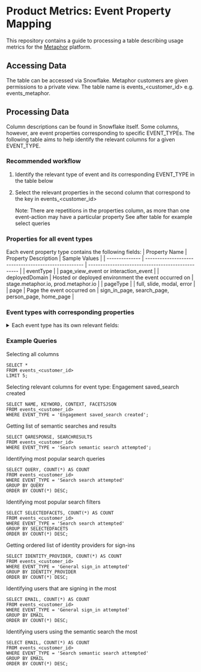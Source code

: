 # Product Metrics: Event Property Mapping

This repository contains a guide to processing a table describing usage metrics for the [Metaphor](https://metaphor.io) platform.

## Accessing Data
The table can be accessed via Snowflake. Metaphor customers are given permissions to a private view. The table name is events_<customer_id> e.g. events_metaphor.

## Processing Data
Column descriptions can be found in Snowflake itself. Some columns, however, are event properties corresponding to specific EVENT_TYPEs. The following table aims to help identify the relevant columns for a given EVENT_TYPE.

### Recommended workflow
1. Identify the relevant type of event and its corresponding EVENT_TYPE in the table below
2. Select the relevant properties in the second column that correspond to the key in events_<customer_id> 

   Note: There are repetitions in the properties column, as more than one event-action may have a particular property
   See after table for example select queries

### Properties for all event types
Each event property type contains the following fields: 
| Property Name  | Property Description                                 | Sample Values                                     |
| -------------- | ---------------------------------------------------- | ------------------------------------------------- |
| eventType      |                                                      | page_view_event or interaction_event              |
| deployedDomain | Hosted or deployed environment the event occurred on | stage.metaphor.io, prod.metaphor.io               |
| pageType       |                                                      | full, slide, modal, error                         |
| page           | Page the event occurred on                           | sign_in_page, search_page, person_page, home_page |

### Event types with corresponding properties
<details>
<summary> Each event type has its own relevant fields: </summary>
| EVENT_TYPE                                              | Trigger + Event Description                                                                                                                                                                                                                            | Property Name                                                                                                             | Property Description                                                                                           | Sample Values                                                                                                                                                                                                                                                                                |
| ------------------------------------------------------- | ------------------------------------------------------------------------------------------------------------------------------------------------------------------------------------------------------------------------------------------------------ | ------------------------------------------------------------------------------------------------------------------------- | -------------------------------------------------------------------------------------------------------------- | -------------------------------------------------------------------------------------------------------------------------------------------------------------------------------------------------------------------------------------------------------------------------------------------- |
| General sign_in attempted                               | triggered when a user clicks on a sign in option on the /login route                                                                                                                                                                                   | identity_provider                                                                                                         | The name of the identity provider the user attempted to sign in with                                           | google, okta                                                                                                                                                                                                                                                                                 |
| General sign_in_page viewed                             | When an unauthenticated user lands on the sign in page                                                                                                                                                                                                 |                                                                                                                           |                                                                                                                |                                                                                                                                                                                                                                                                                              |
| General sign_in failed                                  | triggered when a user unsuccessfully attempts to sign in to the app                                                                                                                                                                                    | reason                                                                                                                    | The reason why the sign in attempt failed                                                                      | unauthorized                                                                                                                                                                                                                                                                                 |
| PageViewEvent [page name]                               | triggered when the user navigates to a url within Metaphor                                                                                                                                                                                             | hash                                                                                                                      | URL fragment                                                                                                   | section                                                                                                                                                                                                                                                                                      |
|                                                         | query                                                                                                                                                                                                                                                  | The query arguments search parameter in the browser URL                                                                   | contentType=myKnowledgeCards                                                                                   |
| Search search attempted                                 | When a user executes a search query by inputting a keyword and causing a request to be made                                                                                                                                                            | query                                                                                                                     | search keyword or query executed                                                                               | rides, \*                                                                                                                                                                                                                                                                                    |
|                                                         | context                                                                                                                                                                                                                                                | search context the query was executed under                                                                               | Dashboards, Datasets, KnowledgeCards, Persons, DBT_MODEL, LOOKER_EXPLORE, LOOKER_VIEW                          |
|                                                         | interaction                                                                                                                                                                                                                                            | interaction performed by the user to trigger the search                                                                   | click, enter                                                                                                   |
|                                                         | latency                                                                                                                                                                                                                                                | how long the search result took to be rendered on the screen in ms                                                        | 300, 20000                                                                                                     |
|                                                         | facets                                                                                                                                                                                                                                                 | facets that were used to constrain the search                                                                             | authors, knowledge card types, hashtags                                                                        |
|                                                         | selectedFacets                                                                                                                                                                                                                                         | facets that were used to constrain the search                                                                             | [authors, knowledge card types, hashtags]                                                                      |
|                                                         | selectedFilters                                                                                                                                                                                                                                        | filters that were used to constrain the search                                                                            | [dashboardFilters, datasetFilters]                                                                             |
| Search suggestion selected                              | When a user inputs a set of characters in the search input field and suggested input is selected                                                                                                                                                       | input                                                                                                                     | characters entered to trigger the suggestion results                                                           | rides, \*                                                                                                                                                                                                                                                                                    |
|                                                         | context                                                                                                                                                                                                                                                | search context the query was selected for                                                                                 | Dashboards, Datasets, KnowledgeCards, Persons, DBT_MODEL, LOOKER_EXPLORE, LOOKER_VIEW                          |
|                                                         | interaction                                                                                                                                                                                                                                            | interaction performed by the user to select suggestions                                                                   | click, enter                                                                                                   |
|                                                         | latency                                                                                                                                                                                                                                                | how long the suggestion results took to be rendered on the screen in ms                                                   | 300, 20000                                                                                                     |
|                                                         | suggestion_selected                                                                                                                                                                                                                                    | value of the selected suggestion                                                                                          | acme.ride_share.rides_by_month_2017                                                                            |
| Search top_hashtag selected                             | When a user executes the primary action related to a top hashtag                                                                                                                                                                                       | hashtag                                                                                                                   | the value of the selected hashtag                                                                              | subscriptions                                                                                                                                                                                                                                                                                |
| Support feedback_form accessed                          | When a viewer interacts with a link to navigate to the external feedback form                                                                                                                                                                          |                                                                                                                           |                                                                                                                |                                                                                                                                                                                                                                                                                              |
| Support support_center accessed                         | When a viewer interacts with a link to navigate to the external support / help page                                                                                                                                                                    |                                                                                                                           |                                                                                                                |                                                                                                                                                                                                                                                                                              |
|                                                         |                                                                                                                                                                                                                                                        | cta                                                                                                                       | the cta that the viewer interacted with on the top contributor interface                                       | search, profile, email, slack                                                                                                                                                                                                                                                                |
| Onboarding slack installed                              | When a slack user installs the Metaphor Slack app                                                                                                                                                                                                      | person_id                                                                                                                 | the identifier of the viewer                                                                                   | PERSON~2AE5D58F67BA72CBD8F94604F7FC234D                                                                                                                                                                                                                                                      |
| Engagement linege_graph interacted                      | When a user performs any interactive action on a lineage graph                                                                                                                                                                                         | num_nodes_shown                                                                                                           | the number of nodes in the lineage graph                                                                       | 1, 30, 40,50,100                                                                                                                                                                                                                                                                             |
|                                                         | asset_id                                                                                                                                                                                                                                               |                                                                                                                           | DATASET~2AE5D58F67BA72CBD8F94604F7FC234D                                                                       |
|                                                         | latency                                                                                                                                                                                                                                                | how long it took for the lineage graph to be rendered in ms                                                               | 300, 20000                                                                                                     |
|                                                         | asset_type                                                                                                                                                                                                                                             | the type of the asset being viewed                                                                                        | Dashboard, Dataset, KnowledgeCards                                                                             |
| Engagement share_asset performed                        | When a user interacts with the share interface and performs a related action                                                                                                                                                                           | asset_id                                                                                                                  | global identifier for the asset                                                                                | DATASET~2AE5D58F67BA72CBD8F94604F7FC234D                                                                                                                                                                                                                                                     |
|                                                         | type                                                                                                                                                                                                                                                   | the share action performed / interacted with by the user                                                                  | copyLink, shareViaSlack, shareViaEmail                                                                         |
| Engagement config_ownership interacted                  | When user performs a cta within the configured ownership interface                                                                                                                                                                                     |                                                                                                                           |                                                                                                                |                                                                                                                                                                                                                                                                                              |
|                                                         | owner                                                                                                                                                                                                                                                  | optional field that if filled indicates interaction a person captured in Metaphor                                         | DATASET~2AE5D58F67BA72CBD8F94604F7FC234D                                                                       |
|                                                         |
|                                                         | external                                                                                                                                                                                                                                               | optional field that if filled indicates interaction the external owner                                                    | external@example.com                                                                                           |
| Engagement knowledge_card creation_attempted            | When a user attempts to create a knowledge card                                                                                                                                                                                                        | cta                                                                                                                       | the cta that the viewer interacted with on the configurable ownership interface                                | profile, email, slack                                                                                                                                                                                                                                                                        |
|                                                         | card_type                                                                                                                                                                                                                                              | type of the card created                                                                                                  | HOW_TO_USE, INCIDENT, DEPRECATION                                                                              |
|                                                         | anchor_id                                                                                                                                                                                                                                              | the asset identifier for the asset that the knowledge card is created against                                             | DATASET~2AE5D58F67BA72CBD8F94604F7FC234D                                                                       |
|                                                         | num_char_body                                                                                                                                                                                                                                          | number of characters that a person has entered in the main body, typically the description of the knowledge card          | 100, 200, 500, 1000                                                                                            |
|                                                         | plannedDate                                                                                                                                                                                                                                            |                                                                                                                           | 2021-11-02T22:18:40.420Z                                                                                       |
| Engagement knowledge_card filtered_display              | When a user successfully filters knowledge cards under the knowledge cards tab on an asset page                                                                                                                                                        | filters                                                                                                                   |                                                                                                                | authors, knowledge card types, hashtags                                                                                                                                                                                                                                                      |
| Engagement knowledge_card edited                        | When a user edits an existing knowledge card                                                                                                                                                                                                           | asset_id                                                                                                                  | global identifier for the asset                                                                                | KNOWLEDGE_CARD~2AE5D58F67BA72CBD8F94604F7FC234D                                                                                                                                                                                                                                              |
| Engagement knowledge_card unsuccessful_creation         | When a user attempts to create a knowledge card but exits out of the creation flow before successful completion                                                                                                                                        | did_change_defaults                                                                                                       |                                                                                                                | true, false                                                                                                                                                                                                                                                                                  |
|                                                         | anchor_id                                                                                                                                                                                                                                              | the asset identifier for the asset that the knowledge card is created against                                             | DATASET~2AE5D58F67BA72CBD8F94604F7FC234D                                                                       |
| Engagement knowledge_card archived                      | When a user archives a knowledge card                                                                                                                                                                                                                  | asset_id                                                                                                                  | global identifier for the asset                                                                                | KNOWLEDGE_CARD~2AE5D58F67BA72CBD8F94604F7FC234D                                                                                                                                                                                                                                              |
| Engagement asset_page from_slack                        | When a slack user navigates to an entity page from a Metaphor Slack generated link                                                                                                                                                                     | asset_id                                                                                                                  | global identifier for the asset                                                                                | KNOWLEDGE_CARD~2AE5D58F67BA72CBD8F94604F7FC234D                                                                                                                                                                                                                                              |
| Engagement asset followed                               | A user follows an asset by interacting with a follow control to become a follower of that asset                                                                                                                                                        | asset_id                                                                                                                  | global identifier for the asset                                                                                | KNOWLEDGE_CARD~2AE5D58F67BA72CBD8F94604F7FC234D                                                                                                                                                                                                                                              |
| Engagement asset unfollowed                             | A user unfollows an asset by interacting with a follow control to no longer be a follower of the asset                                                                                                                                                 | asset_id                                                                                                                  | global identifier for the asset                                                                                | KNOWLEDGE_CARD~2AE5D58F67BA72CBD8F94604F7FC234D                                                                                                                                                                                                                                              |
| Engagement governed_tag assigned                        | When a user assigns a governed tag to an asset                                                                                                                                                                                                         | asset_id                                                                                                                  | global identifier for the asset                                                                                | KNOWLEDGE_CARD~2AE5D58F67BA72CBD8F94604F7FC234D                                                                                                                                                                                                                                              |
|                                                         | tag_id                                                                                                                                                                                                                                                 | global identifier for the tag                                                                                             | USER_DEFINED_RESOURCE~2AE5D58F67BA72CBD8F94604F7FC234D                                                         |
|                                                         |
| Engagement governed_tag unassigned                      | When a user unassigns a governed tag to an asset that it was previously assigned to                                                                                                                                                                    | asset_id                                                                                                                  | global identifier for the asset                                                                                | KNOWLEDGE_CARD~2AE5D58F67BA72CBD8F94604F7FC234D                                                                                                                                                                                                                                              |
|                                                         | tag_id                                                                                                                                                                                                                                                 | global identifier for the tag                                                                                             | USER_DEFINED_RESOURCE~2AE5D58F67BA72CBD8F94604F7FC234D                                                         |
|                                                         |
| Engagement asset_description added                      | When a user adds a crowd sourced description to a data asset                                                                                                                                                                                           | asset_id                                                                                                                  | global identifier for that asset                                                                               | DATASET~2AE5D58F67BA72CBD8F94604F7FC234D                                                                                                                                                                                                                                                     |
| Engagement directory created                            | When a user adds a new directory to metaphor                                                                                                                                                                                                           | directory_id                                                                                                              | global identifier for the directory                                                                            | NAMESPACE~4BD8F73EBEB8CB15E0B01547B0425FA5                                                                                                                                                                                                                                                   |
|                                                         | name_at_creation                                                                                                                                                                                                                                       | The name of the directory at the time of creation                                                                         | my dir                                                                                                         |
| Engagement knowledge_card created                       | When a user successfully creates to create a knowledge card                                                                                                                                                                                            | cta                                                                                                                       | the cta that the viewer interacted with                                                                        | profile, email, slack                                                                                                                                                                                                                                                                        |
|                                                         | card_type                                                                                                                                                                                                                                              | type of the card created                                                                                                  | HOW_TO_USE, INCIDENT, DEPRECATION                                                                              |
|                                                         | asset_id                                                                                                                                                                                                                                               | global identifier for the knowledge card                                                                                  | KNOWLEDGE_CARD~2AE5D58F67BA72CBD8F94604F7FC234D                                                                |
|                                                         | anchor_id                                                                                                                                                                                                                                              | the asset identifier for the asset that the knowledge card is created against                                             | DATASET~2AE5D58F67BA72CBD8F94604F7FC234D                                                                       |
|                                                         | num_char_body                                                                                                                                                                                                                                          | number of characters that a person has entered in the main body, typically the description of the knowledge card          | 100, 200, 500, 1000                                                                                            |
|                                                         | plannedDate                                                                                                                                                                                                                                            |                                                                                                                           | 2021-11-02T22:18:40.420Z                                                                                       |
| Engagement lineage panel_opened                         | When a viewer opens the analysis panel on a lineage graph when the mode is impact analysis                                                                                                                                                             | asset_id                                                                                                                  | global identifier for the asset                                                                                | DATASET~2AE5D58F67BA72CBD8F94604F7FC234D                                                                                                                                                                                                                                                     |
| Engagement lineage impact_analysis_mode_shown           | A user opts to view the lineage graph in impact analysis mode by toggling the switch to the on state                                                                                                                                                   | asset_id                                                                                                                  | global identifier for the asset                                                                                | DATASET~2AE5D58F67BA72CBD8F94604F7FC234D                                                                                                                                                                                                                                                     |
| Engagement lineage associated_user_list_accessed        | A user downloads, copies or accesses the list of users that are associated with a data asset under impact analysis mode                                                                                                                                | access_type                                                                                                               | global identifier for the asset                                                                                | copy, download, view                                                                                                                                                                                                                                                                         |
|                                                         | asset_id                                                                                                                                                                                                                                               | global identifier for the asset                                                                                           | DATASET~2AE5D58F67BA72CBD8F94604F7FC234D                                                                       |
| Engagement lineage node_details_viewed                  | A viewer interacts with a node in the graph to show the details of the asset represented by that node within the rendered graph bounds<br>The viewer must be in impact analysis mode to trigger this event and spend sufficient dwell time on the node | asset_id                                                                                                                  | global identifier for the asset                                                                                | DATASET~2AE5D58F67BA72CBD8F94604F7FC234D                                                                                                                                                                                                                                                     |
| Engagement document copied                              | A viewer copies a document using a copy document action                                                                                                                                                                                                | asset_id                                                                                                                  | global identifier for the document being copied                                                                | KNOWLEDGE_CARD~2AE5D58F67BA72CBD8F94604F7FC234D                                                                                                                                                                                                                                              |
| Engagement document created                             | A viewer successfully creates a new document                                                                                                                                                                                                           | asset_id                                                                                                                  | global identifier for the document that was created                                                            | KNOWLEDGE_CARD~2AE5D58F67BA72CBD8F94604F7FC234D                                                                                                                                                                                                                                              |
| Engagement document moved                               | A viewer moves a document using the move document action                                                                                                                                                                                               | asset_id                                                                                                                  | global identifier for the asset                                                                                | KNOWLEDGE_CARD~2AE5D58F67BA72CBD8F94604F7FC234D                                                                                                                                                                                                                                              |
|                                                         | moved_to_dir_with_id                                                                                                                                                                                                                                   | global identifier for the directory the document was moved to                                                             | NAMESPACE~4BD8F73EBEB8CB15E0B01547B0425FA5                                                                     |
| Engagement column_governed_tag assigned                 | When a viewer assigns a governed tag to a column or field path in an asset                                                                                                                                                                             | column_names                                                                                                              | Array of affected column names / fieldPaths                                                                    | ["user_id", "order_id"]                                                                                                                                                                                                                                                                      |
|                                                         | asset_id                                                                                                                                                                                                                                               | The asset id for the dataset                                                                                              | DATASET~2AE5D58F67BA72CBD8F94604F7FC234D                                                                       |
|                                                         | tags_added                                                                                                                                                                                                                                             | Array of governed tag names added                                                                                         | ["gold", "marketing/eu"]                                                                                       |
| Engagement column_governed_tag unassigned               | When a viewer unassigns a governed tag to a column or field path that it was previously assigned to                                                                                                                                                    | column_names                                                                                                              | Array of affected column names / fieldPaths                                                                    | ["user_id", "order_id"]                                                                                                                                                                                                                                                                      |
|                                                         | asset_id                                                                                                                                                                                                                                               | The asset id for the dataset                                                                                              | DATASET~2AE5D58F67BA72CBD8F94604F7FC234D                                                                       |
|                                                         | tags_removed                                                                                                                                                                                                                                           | Array of governed tag names removed                                                                                       | ["gold", "marketing/eu"]                                                                                       |
| Engagement column_description added                     | When a viewer adds a crowd sourced description to a field / column on a data asset, typically a dataset                                                                                                                                                | column_name                                                                                                               | The column name that the description was created for                                                           | order_id                                                                                                                                                                                                                                                                                     |
|                                                         | asset_id                                                                                                                                                                                                                                               | The asset id for the dataset                                                                                              | DATASET~2AE5D58F67BA72CBD8F94604F7FC234D                                                                       |
| Engagement bulk_action governed_tags_updated            | When a viewer updates the governed tags for a set of assets using the bulk action feature to select one or more assets                                                                                                                                 | number_of_objects_impacted                                                                                                | The number of objects (assets, columns, etc) selected and acted upon in the bulk operation                     | 1,4,30                                                                                                                                                                                                                                                                                       |
|                                                         | tags_added                                                                                                                                                                                                                                             | Array of governed tag names added                                                                                         | ["gold", "marketing/eu"]                                                                                       |
|                                                         | tags_removed                                                                                                                                                                                                                                           | Array of governed tag names removed                                                                                       | ["gold", "marketing/eu"]                                                                                       |
| Engagement bulk_action asset_contacts_updated           | When a viewer updates / manages the asset contacts for a set of assets using the bulk action features to select one or more assets                                                                                                                     | number_of_objects_impacted                                                                                                | The number of objects (assets, columns, etc) selected and acted upon in the bulk operation                     | 1,5,23                                                                                                                                                                                                                                                                                       |
|                                                         | contacts_types_added                                                                                                                                                                                                                                   | The array of unique identifiers for the contact types that were added                                                     | ["USER_DEFINED_RESOURCE~2AE5D58F67BA72CBD8F94604F7FC234D"]                                                     |
|                                                         | contacts_types_removed                                                                                                                                                                                                                                 | The array of unique identifiers for the contact types that were removed                                                   | ["USER_DEFINED_RESOURCE~2AE5D58F67BA72CBD8F94604F7FC234D"]                                                     |
| Engagement who_viewed_this_asset opened                 | When a viewer toggles open a control displaying the people who have viewed an asset                                                                                                                                                                    | asset_id                                                                                                                  | global identifier for the asset                                                                                | DATASET~2AE5D58F67BA72CBD8F94604F7FC234D                                                                                                                                                                                                                                                     |
| Engagement directory documents_filtered                 | When a viewer successfully filters documents under a directory page                                                                                                                                                                                    | statuses                                                                                                                  | Array of statuses used to filter the directory                                                                 | ["ARCHIVED" , "DRAFT" , "PUBLISHED"]                                                                                                                                                                                                                                                         |
|                                                         | tags                                                                                                                                                                                                                                                   | Array of governed tag names used to filter the directory                                                                  | ["gold", "marketing/eu"]                                                                                       |
|                                                         | directory_id                                                                                                                                                                                                                                           | global identifier for the directory                                                                                       | NAMESPACE~4BD8F73EBEB8CB15E0B01547B0425FA5                                                                     |
| Engagement change_request sent                          | When a change request is sent by a viewer                                                                                                                                                                                                              | anchor_id                                                                                                                 | global identifier for the anchor asset                                                                         | DATASET~2AE5D58F67BA72CBD8F94604F7FC234D                                                                                                                                                                                                                                                     |
|                                                         | asset_id                                                                                                                                                                                                                                               | global identifier for the change request that was sent                                                                    | KNOWLEDGE_CARD~2AE5D58F67BA72CBD8F94604F7FC234D                                                                |
|                                                         | type                                                                                                                                                                                                                                                   | symbol for the change request type                                                                                        | ASSET_ACCESS, COLUMN_UPDATE, CONTACTS_UPDATE, CONTENT_UPDATE, DESCRIPTION_UPDATE, TAGS_UPDATE,                 |
| Engagement change_request status_change_attempted       | When user attempts to change the status                                                                                                                                                                                                                | asset_id                                                                                                                  | global identifier for the change request                                                                       | KNOWLEDGE_CARD~2AE5D58F67BA72CBD8F94604F7FC234D                                                                                                                                                                                                                                              |
|                                                         | status                                                                                                                                                                                                                                                 | The current status of the change request                                                                                  | OPEN                                                                                                           |
| Engagement change_request status_changed                | When the status of a change request is changed                                                                                                                                                                                                         | asset_id                                                                                                                  | global identifier for the change request                                                                       | KNOWLEDGE_CARD~2AE5D58F67BA72CBD8F94604F7FC234D                                                                                                                                                                                                                                              |
|                                                         | status                                                                                                                                                                                                                                                 | The new status of the change request                                                                                      | CLOSED                                                                                                         |
| Engagement change_request acknowledged                  | When a change request is acknowledged by a recipient                                                                                                                                                                                                   | anchor_id                                                                                                                 | global identifier for the anchor asset                                                                         | DATASET~2AE5D58F67BA72CBD8F94604F7FC234D                                                                                                                                                                                                                                                     |
|                                                         | asset_id                                                                                                                                                                                                                                               | global identifier for the change request that was acknowledged                                                            | KNOWLEDGE_CARD~2AE5D58F67BA72CBD8F94604F7FC234D                                                                |
|                                                         | type                                                                                                                                                                                                                                                   | symbol for the change request type                                                                                        | ASSET_ACCESS, COLUMN_UPDATE, CONTACTS_UPDATE, CONTENT_UPDATE, DESCRIPTION_UPDATE, TAGS_UPDATE,                 |
| Engagement data_group created                           | A viewer successfully creates a new data group (data domain)                                                                                                                                                                                           | data_group_id                                                                                                             | global identifier for the document that was created                                                            | NAMESPACE~4E9584DFBF78A16886E7D234393C1304                                                                                                                                                                                                                                                   |
| Engagement data_group moved                             | A viewer moves a data_group (data domain) using the move domain action                                                                                                                                                                                 | data_group_id                                                                                                             | global identifier for the data group                                                                           | NAMESPACE~944F076881BEE131E05C6B39134E4FD9                                                                                                                                                                                                                                                   |
|                                                         | moved_to_parent_id                                                                                                                                                                                                                                     | global identifier for the destination data group the source domain was moved to. Will be null if moved to the top level   | NAMESPACE~4BD8F73EBEB8CB15E0B01547B0425FA5                                                                     |
| Engagement directory moved                              | A viewer moves a user_defined_space (directory) using the move directory action                                                                                                                                                                        | directory_id                                                                                                              | global identifier for the directory                                                                            | NAMESPACE~16434633EB85DF03EC87B003FB882E90                                                                                                                                                                                                                                                   |
|                                                         | moved_to_parent_id                                                                                                                                                                                                                                     | global identifier for the destination directory the source directory was moved to. Will be null if moved to the top level | NAMESPACE~16434633EB85DF03EC87B003FB882E90                                                                     |
| Engagement additional_asset_likers shown                | A viewer revealed a list of additional people who liked an asset                                                                                                                                                                                       | asset_id                                                                                                                  | global identifier for the asset that was opened                                                                | KNOWLEDGE_CARD~2AE5D58F67BA72CBD8F94604F7FC234D                                                                                                                                                                                                                                              |
|                                                         | performed_by_author                                                                                                                                                                                                                                    | indicates that the action was performed by the author of the related asset                                                | true, false                                                                                                    |
| Engagement app_home opened                              | A user open Slack Metaphor Home tab                                                                                                                                                                                                                    |                                                                                                                           |                                                                                                                |                                                                                                                                                                                                                                                                                              |
| Engagement link_unfurling performed                     | When a user share Metaphor asset in Slack or Teams                                                                                                                                                                                                     | asset_id                                                                                                                  | global identifier for the asset that was shared                                                                | KNOWLEDGE_CARD~2AE5D58F67BA72CBD8F94604F7FC234D                                                                                                                                                                                                                                              |
| Engagement share_asset attempted                        | When a user interacts with the share dialog                                                                                                                                                                                                            | asset_id                                                                                                                  | global identifier for the asset that was opened the share dialog in Slack                                      | KNOWLEDGE_CARD~2AE5D58F67BA72CBD8F94604F7FC234D                                                                                                                                                                                                                                              |
| Engagement version_history history_list_shown           | When a viewer opens the version history list                                                                                                                                                                                                           | asset_id                                                                                                                  | global identifier for the asset the version history list was shown for                                         | DATASET~2AE5D58F67BA72CBD8F94604F7FC234D                                                                                                                                                                                                                                                     |
| Engagement version_history version_requested            | When a viewer successfully requests a previous version of an asset to be viewed                                                                                                                                                                        | asset_id                                                                                                                  | global identifier for the asset the version history list was shown for                                         | DATASET~2AE5D58F67BA72CBD8F94604F7FC234D                                                                                                                                                                                                                                                     |
|                                                         | version_id                                                                                                                                                                                                                                             | identifer for the selected version                                                                                        | 63bef5bf9588a3c08edaf637                                                                                       |
| Engagement app installed                                | When a user install the application                                                                                                                                                                                                                    |                                                                                                                           |                                                                                                                |                                                                                                                                                                                                                                                                                              |
| Engagement app uninstalled                              | When a user uninstall the application                                                                                                                                                                                                                  |                                                                                                                           |                                                                                                                |                                                                                                                                                                                                                                                                                              |
| Engagement asset pinned                                 | A viewer pins an asset into thier personal pins collection by interacting with a pin control                                                                                                                                                           | asset_id                                                                                                                  | global identifier for the asset that was pinned                                                                | KNOWLEDGE_CARD~2AE5D58F67BA72CBD8F94604F7FC234D                                                                                                                                                                                                                                              |
| Engagement asset unpinned                               | A viewer unpins an asset into thier personal pins collection by interacting with a pin / unpin control                                                                                                                                                 | asset_id                                                                                                                  | global identifier for the asset that was unpinned                                                              | KNOWLEDGE_CARD~2AE5D58F67BA72CBD8F94604F7FC234D                                                                                                                                                                                                                                              |
| Engagement request_instance_form shown                  | The request an instance form is made visible to the viewer                                                                                                                                                                                             | viewer_email                                                                                                              | The email of the logged in user may be different from the submitted email if the form is eventually submitted  | username@company_domain.tld                                                                                                                                                                                                                                                                  |
| Engagement request_instance_form submitted              | The request an instance calendar form is submitted by the viewer                                                                                                                                                                                       | viewer_email                                                                                                              | The email of the logged in user, may be different from the submitted email                                     | username@company_domain.tld                                                                                                                                                                                                                                                                  |
| Engagement asset_contact updated                        | When a viewer updates the asset contacts for an asset                                                                                                                                                                                                  | contact_types_added                                                                                                       | The array of unique identifiers for the contact types that were added                                          | ["USER_DEFINED_RESOURCE~2AE5D58F67BA72CBD8F94604F7FC234D"]                                                                                                                                                                                                                                   |
| Search semantic search attempted                        |                                                                                                                                                                                                                                                        | query                                                                                                                     | The query entered by the user                                                                                  | How is revenue calculated                                                                                                                                                                                                                                                                    |
|                                                         |                                                                                                                                                                                                                                                        | qaResponse                                                                                                                | The response returned by the bot (expected to be a string of around 4-5 lines)                                 | Revenue is calculated by multipling number of units times sales price                                                                                                                                                                                                                        |
|                                                         | When a user queries the Slack/Teams bot to run a semantic search                                                                                                                                                                                       | searchResults                                                                                                             | The search results returned by the bot                                                                         | ["[https://stage.metaphor.io/document/3AF127AD88C49B23D0EEE000EB327F47](https://stage.metaphor.io/document/3AF127AD88C49B23D0EEE000EB327F47)", "[https://stage.metaphor.io/document/3AF127AD88C49B23D0EEE000EB327F47](https://stage.metaphor.io/document/3AF127AD88C49B23D0EEE000EB327F47)"] |
| Engagement coverage_analytics shown                     | The coverage analytics widget is made visible to the viewer                                                                                                                                                                                            |                                                                                                                           |                                                                                                                |                                                                                                                                                                                                                                                                                              |
| Engagement saved_search created                         | When a user saves search query to the "saved searches"                                                                                                                                                                                                 | name                                                                                                                      | Name of the saved search                                                                                       | Datasets with tags                                                                                                                                                                                                                                                                           |
|                                                         | keyword                                                                                                                                                                                                                                                | Search query                                                                                                              | has:tag                                                                                                        |
|                                                         | context                                                                                                                                                                                                                                                | Search context                                                                                                            | Datasets                                                                                                       |
|                                                         | facetsJSON                                                                                                                                                                                                                                             | Search filters if any                                                                                                     | {}                                                                                                             |
| Engagement saved_search applied                         | When a user applies saved search to see the results                                                                                                                                                                                                    | name                                                                                                                      | Name of the saved search                                                                                       | John's Dashboards                                                                                                                                                                                                                                                                            |
|                                                         | keyword                                                                                                                                                                                                                                                | Search query                                                                                                              | author:john                                                                                                    |
|                                                         | context                                                                                                                                                                                                                                                | Search context                                                                                                            | Dashboards                                                                                                     |
|                                                         | facetsJSON                                                                                                                                                                                                                                             | facetsJSON                                                                                                                | {}                                                                                                             |
| Onboarding persona created                              | When user picks persona from onboarding page after login                                                                                                                                                                                               | persona                                                                                                                   | Persona value that user picks                                                                                  | DATA_PRODUCER                                                                                                                                                                                                                                                                                |
| Onboarding persona updated                              | When user changes persona from profile setting page                                                                                                                                                                                                    | persona                                                                                                                   | Persona value that user picks from dropdown                                                                    | DATA_PRODUCER                                                                                                                                                                                                                                                                                |
| Engagement universal_search liked                       | When user likes the universal search answer                                                                                                                                                                                                            | question                                                                                                                  | The question to be answered                                                                                    | What is KPI?                                                                                                                                                                                                                                                                                 |
|                                                         | answer                                                                                                                                                                                                                                                 | The answer which user likes                                                                                               | KPI stands for Key Performance Indicator.                                                                      |
| Engagement universal_search disliked                    | When user dislikes the universal search answer                                                                                                                                                                                                         | question                                                                                                                  | The question to be answered                                                                                    | What is KPI?                                                                                                                                                                                                                                                                                 |
|                                                         | answer                                                                                                                                                                                                                                                 | The answer which user likes                                                                                               | KPI stands for Key Performance Indicator.                                                                      |
|                                                         | feedback                                                                                                                                                                                                                                               | The additional feedback user entered when disliking the answer                                                            | The answer isn't accurate                                                                                      |
| Engagement extension_popup opened                       | When user opens extension popup by clicking on the extesion icon or draggable widget                                                                                                                                                                   | asset_id                                                                                                                  | global identifier for the asset that was opened in the extension popup                                         | DASHBOARD~08D4646C256048E699349C372C3322C6                                                                                                                                                                                                                                                   |
| Engagement extension_popup closed                       | When user closes extension popup by clicking on the extesion icon, draggable widget or outside of the popup                                                                                                                                            | asset_id                                                                                                                  | global identifier for the asset that was closed in the extension popup                                         | DASHBOARD~08D4646C256048E699349C372C3322C6                                                                                                                                                                                                                                                   |
| General extension installed                             | When user installs extenion, enters their company domain and opens extension popup for the very first time                                                                                                                                             |                                                                                                                           |                                                                                                                |                                                                                                                                                                                                                                                                                              |
| Engagement list_of_viewers_from_source_system shown     | When user opens a side panel for the lineage node, goes to Impact Analysis tab and click on the button, that reveals list of all viewers from the source system for that asset                                                                         | asset_id                                                                                                                  | global identifier for the asset list of viewers was opened for                                                 | <br>DASHBOARD~08D4646C256048E699349C372C3322C6                                                                                                                                                                                                                                               |
| Engagement list_of_subscribers_from_source_system shown | When user opens a side panel for the lineage node, goes to Impact Analysis tab and click on the button, that reveals list of all subscribers from the source system for that asset                                                                     | asset_id                                                                                                                  | global identifier for the asset list of subscribers was opened for                                             | <br>DASHBOARD~08D4646C256048E699349C372C3322C6                                                                                                                                                                                                                                               |
| Search search_result primary_action_performed           | Viewer performed the primary action on a search result after viewing a set of search results                                                                                                                                                           | query                                                                                                                     | search keyword or query executed                                                                               | rides, \*                                                                                                                                                                                                                                                                                    |
|                                                         | context                                                                                                                                                                                                                                                | search context the query was executed under                                                                               | Dashboards, Datasets, KnowledgeCards, Persons, DBT_MODEL, LOOKER_EXPLORE, LOOKER_VIEW                          |
|                                                         | position                                                                                                                                                                                                                                               | The 1-based index of the search result within the result set for the current query                                        | 1, 10                                                                                                          |
|                                                         | asset_id                                                                                                                                                                                                                                               | global identifier for the asset that was clicked                                                                          | DASHBOARD~08D4646C256048E699349C372C3322C6                                                                     |
|                                                         | facets                                                                                                                                                                                                                                                 | facets that were used to constrain the search                                                                             | authors, knowledge card types, hashtags                                                                        |
| Search search_result impression                         | A search result has been displayed in the viewport and may have been viewed by a viewer                                                                                                                                                                | query                                                                                                                     | search keyword or query executed                                                                               | rides, \*                                                                                                                                                                                                                                                                                    |
|                                                         | context                                                                                                                                                                                                                                                | search context the query was executed under                                                                               | Dashboards, Datasets, KnowledgeCards, Persons, DBT_MODEL, LOOKER_EXPLORE, LOOKER_VIEW                          |
|                                                         | asset_id                                                                                                                                                                                                                                               | global identifier for the asset that was impressed                                                                        | DASHBOARD~08D4646C256048E699349C372C3322C6                                                                     |
|                                                         | position                                                                                                                                                                                                                                               | The 1-based index of the search result within the result set for the current query                                        | 1, 10                                                                                                          |
|                                                         | facets                                                                                                                                                                                                                                                 | facets that were used to constrain the search                                                                             | authors, knowledge card types, hashtags                                                                        |
| Engagement search_result_action_menu opened             | When user opens the search result action menu                                                                                                                                                                                                          | query                                                                                                                     | search keyword or query executed                                                                               | rides, \*                                                                                                                                                                                                                                                                                    |
| Engagement non_production_assets_switch changed         | When the non-prod assets switch state changed                                                                                                                                                                                                          | state                                                                                                                     | The new state of the switch. "true" means non-prod assets are shown, "false" means non-prod assets are hidden. | true/false                                                                                                                                                                                                                                                                                   |
| Engagement comment added                                | When a viewer adds a new comment, typically to a knowledge card (post / notice)                                                                                                                                                                        | comment_id                                                                                                                | The id of the newly added comment or reply                                                                     | KNOWLEDGE_CARD~55E5D58F67BA72CBD8F94604F7FC234D                                                                                                                                                                                                                                              |
|                                                         | asset_id                                                                                                                                                                                                                                               | The asset id that the comment / reply applies to                                                                          | KNOWLEDGE_CARD~2BE5D58F67BA72CBD8F94604F7FC2344                                                                |
|                                                         | is_reply                                                                                                                                                                                                                                               | Indicates if this is a reply to another comment / reply in a thread                                                       | true/false                                                                                                     |
|                                                         | parent_comment_id                                                                                                                                                                                                                                      | Optional. Present if this is a reply to a comment                                                                         | KNOWLEDGE_CARD~AAE5D58F67BA72CBD8F94604F7FC234C                                                                |
| Search search_result non_primary_action_performed       | Viewer performed the non-primary call to action on a search result after viewing a set of search results                                                                                                                                               | query                                                                                                                     | search keyword or query executed                                                                               | rides, \*                                                                                                                                                                                                                                                                                    |
|                                                         | context                                                                                                                                                                                                                                                | search context the query was executed under                                                                               | Dashboards, Datasets, KnowledgeCards, Persons, DBT_MODEL, LOOKER_EXPLORE, LOOKER_VIEW                          |
|                                                         | position                                                                                                                                                                                                                                               | The 1-based index of the search result within the result set for the current query                                        | 1, 10                                                                                                          |
|                                                         | asset_id                                                                                                                                                                                                                                               | global identifier for the asset that was impressed                                                                        | DASHBOARD~08D4646C256048E699349C372C3322C6                                                                     |
|                                                         | facets                                                                                                                                                                                                                                                 | facets that were used to constrain the search                                                                             | authors, knowledge card types, hashtags                                                                        |
|                                                         | label                                                                                                                                                                                                                                                  | The display name or label specifying the call to action for the secondary search result control                           | Quick View, Follow                                                                                             |
| Engagement support_widget opened                        | When a viewer opens the support widget - Intercom or Canny                                                                                                                                                                                             | widget                                                                                                                    | Identificator of the widget to be opened                                                                       | intercom' or 'canny';                                                                                                                                                                                                                                                                        |
| Engagement data_quality_widget opened                   | When a viewer opens the data quality widget on an asset page                                                                                                                                                                                           | dataQualityStatus                                                                                                         | Asset data quality status                                                                                      | "TRANSITIVE_WARNING" | "ERROR" | "PASSED" | "UNKNOWN" | "WARNING"                                                                                                                                                                                                                            |
| Engagement data_quality_widget closed                   | When a viewer closes the data quality widget on an asset page                                                                                                                                                                                          | dataQualityStatus                                                                                                         | Asset data quality status                                                                                      | "TRANSITIVE_WARNING" | "ERROR" | "PASSED" | "UNKNOWN" | "WARNING"                                                                                                                                                                                                                            |
| Engagement data_quality_source_asset viewed             | When a viewer clicks on the source asset in data quality widget                                                                                                                                                                                        | dataQualityStatus                                                                                                         | Asset data quality status                                                                                      | "TRANSITIVE_WARNING" | "ERROR" | "PASSED" | "UNKNOWN" | "WARNING"                                                                                                                                                                                                                            |
| Engagement data_quality_show_details clicked            | When a viewer clicks on the show details button in lineage side panel                                                                                                                                                                                  | dataQualityStatus                                                                                                         | Asset data quality status                                                                                      | "TRANSITIVE_WARNING" | "ERROR" | "PASSED" | "UNKNOWN" | "WARNING"                                                                                                                                                                                                                            |
| Engagement data_quality_column_status clicked           | When a viewer clicks on the column status in columns tab                                                                                                                                                                                               | dataQualityStatus                                                                                                         | Column data quality status                                                                                     | "TRANSITIVE_WARNING" | "ERROR" | "PASSED" | "UNKNOWN" | "WARNING"                                                                                                                                                                                                                            |
| Engagement common_attribute added                       | When a viewer creates a common attribute                                                                                                                                                                                                               | name                                                                                                                      | the name of the common attribute                                                                               | user_id, AVERAGE_COUNT                                                                                                                                                                                                                                                                       |
|                                                         | tags_count                                                                                                                                                                                                                                             | how many tags associated with common attribute                                                                            | 42                                                                                                             |
|                                                         | contacts_count                                                                                                                                                                                                                                         | how many contacts associated with common attribute                                                                        | 10                                                                                                             |
| Engagement common_attribute deleted                     | When a viewer deletes a common attribute                                                                                                                                                                                                               | name                                                                                                                      | the name of the common attribute                                                                               | user_id, AVERAGE_COUNT                                                                                                                                                                                                                                                                       |
|                                                         | tags_count                                                                                                                                                                                                                                             | how many tags associated with common attribute                                                                            | 42                                                                                                             |
|                                                         | contacts_count                                                                                                                                                                                                                                         | how many contacts associated with common attribute                                                                        | 10                                                                                                             |
| Engagement common_attribute edited                      | When a viewer edits a common attribute                                                                                                                                                                                                                 | name                                                                                                                      | the name of the common attribute                                                                               | user_id, AVERAGE_COUNT                                                                                                                                                                                                                                                                       |
|                                                         | tags_count                                                                                                                                                                                                                                             | how many tags associated with common attribute                                                                            | 42                                                                                                             |
|                                                         | contacts_count                                                                                                                                                                                                                                         | how many contacts associated with common attribute                                                                        | 10                                                                                                             |
| Engagement common_attribute_creation cancelled          | When a viewer cancels common attribute creation flow                                                                                                                                                                                                   |                                                                                                                           |                                                                                                                |                                                                                                                                                                                                                                                                                              |
| Engagement activity_feed_item interaction               | A viewer engages with an activity feed item by clicking a link, button element on the feed                                                                                                                                                             | feed_position                                                                                                             | The 1-based index of the activity feed item within the rendered feed                                           | 1, 10                                                                                                                                                                                                                                                                                        |
|                                                         | asset_id                                                                                                                                                                                                                                               | global identifier for the asset represented by the feed item the viewer interacted with                                   | DASHBOARD~08D4646C256048E699349C372C3322C6                                                                     |
|                                                         | asset_name                                                                                                                                                                                                                                             | The human readable name of the asset represented by the feed item                                                         | cleaned_bike_rides                                                                                             |
| Engagement activity_feed impression                     | An activity feed is rendered in the DOM and visible to the viewer                                                                                                                                                                                      |                                                                                                                           |                                                                                                                |                                                                                                                                                                                                                                                                                              |
| Engagement activity_feed_item impression                | An activity feed item has been displayed in the viewport and may have been viewed by a viewer                                                                                                                                                          | feed_position                                                                                                             | The 1-based index of the activity feed item within the rendered feed                                           | 1, 10                                                                                                                                                                                                                                                                                        |
|                                                         | asset_id                                                                                                                                                                                                                                               | global identifier for the asset represented by the feed item the viewer interacted with                                   | DASHBOARD~08D4646C256048E699349C372C3322C6                                                                     |
|                                                         | asset_name                                                                                                                                                                                                                                             | The human readable name of the asset represented by the feed item                                                         | cleaned_bike_rides                                                                                             |
| Engagement activity_feed content_added                  | More content is requested and added when the user scrolls the activity feed                                                                                                                                                                            | size                                                                                                                      | The number of additional items that were added to the feed                                                     | 30                                                                                                                                                                                                                                                                                           |

</details>

### Example Queries
Selecting all columns
```shell
SELECT *
FROM events_<customer_id>
LIMIT 5;
```

Selecting relevant columns for event type: Engagement saved_search created
```shell
SELECT NAME, KEYWORD, CONTEXT, FACETSJSON
FROM events_<customer_id>
WHERE EVENT_TYPE = 'Engagement saved_search created';
```

Getting list of semantic searches and results
```shell
SELECT QARESPONSE, SEARCHRESULTS
FROM events_<customer_id>
WHERE EVENT_TYPE = 'Search semantic search attempted';
```

Identifying most popular search queries
```shell
SELECT QUERY, COUNT(*) AS COUNT
FROM events_<customer_id>
WHERE EVENT_TYPE = 'Search search attempted'
GROUP BY QUERY
ORDER BY COUNT(*) DESC;
```

Identifying most popular search filters
```shell
SELECT SELECTEDFACETS, COUNT(*) AS COUNT
FROM events_<customer_id>
WHERE EVENT_TYPE = 'Search search attempted'
GROUP BY SELECTEDFACETS
ORDER BY COUNT(*) DESC;
```

Getting ordered list of identity providers for sign-ins
```shell
SELECT IDENTITY_PROVIDER, COUNT(*) AS COUNT
FROM events_<customer_id>
WHERE EVENT_TYPE = 'General sign_in attempted'
GROUP BY IDENTITY_PROVIDER
ORDER BY COUNT(*) DESC;
```

Identifying users that are signing in the most
```shell
SELECT EMAIL, COUNT(*) AS COUNT
FROM events_<customer_id>
WHERE EVENT_TYPE = 'General sign_in attempted'
GROUP BY EMAIL
ORDER BY COUNT(*) DESC;
```

Identifying users using the semantic search the most
```shell
SELECT EMAIL, COUNT(*) AS COUNT
FROM events_<customer_id>
WHERE EVENT_TYPE = 'Search semantic search attempted'
GROUP BY EMAIL
ORDER BY COUNT(*) DESC;
```

